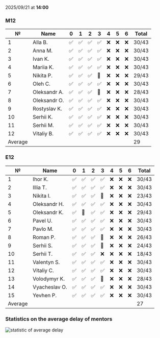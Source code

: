 2025/09/21 at **14:00**
### M12
|№|Name|0|1|2|3|4|5|6|Total|
|-----|-----|-----|-----|-----|-----|-----|-----|-----|-----|
|1|Alla B.|✅|✅|✅|✅|❌|❌|❌|30/43|
|2|Anna M.|✅|✅|✅|✅|❌|❌|❌|30/43|
|3|Ivan K.|✅|✅|✅|✅|❌|❌|❌|30/43|
|4|Mariia K.|✅|✅|✅|✅|❌|❌|❌|30/43|
|5|Nikita P.|✅|✅|✅|🔄|❌|❌|❌|29/43|
|6|Oleh C.|✅|✅|✅|✅|❌|❌|❌|30/43|
|7|Oleksandr A.|✅|✅|✅|🔄|❌|❌|❌|28/43|
|8|Oleksandr O.|✅|✅|✅|✅|❌|❌|❌|30/43|
|9|Rostyslav K.|✅|✅|✅|✅|❌|❌|❌|30/43|
|10|Serhii K.|✅|✅|✅|✅|❌|❌|❌|30/43|
|11|Serhii M.|✅|✅|✅|✅|❌|❌|❌|30/43|
|12|Vitaliy B.|✅|✅|✅|✅|❌|❌|❌|30/43|
|Average|||||||||29|
### E12
|№|Name|0|1|2|3|4|5|6|Total|
|-----|-----|-----|-----|-----|-----|-----|-----|-----|-----|
|1|Ihor K.|✅|✅|✅|✅|❌|❌|❌|30/43|
|2|Illia T.|✅|✅|✅|✅|❌|❌|❌|30/43|
|3|Nikita I.|✅|✅|✅|🔄|❌|❌|❌|23/43|
|4|Oleksandr H.|✅|✅|✅|✅|❌|❌|❌|30/43|
|5|Oleksandr K.|✅|🔄|✅|✅|❌|❌|❌|29/43|
|6|Pavel U.|✅|✅|✅|✅|❌|❌|❌|30/43|
|7|Pavlo M.|✅|✅|✅|✅|❌|❌|❌|30/43|
|8|Roman P.|✅|✅|✅|🔄|❌|❌|❌|26/43|
|9|Serhii S.|✅|✅|✅|🔄|❌|❌|❌|24/43|
|10|Serhii T.|✅|✅|✅|❌|❌|❌|❌|18/43|
|11|Valentyn S.|✅|✅|✅|✅|❌|❌|❌|30/43|
|12|Vitaliy C.|✅|✅|✅|✅|❌|❌|❌|30/43|
|13|Volodymyr K.|✅|✅|✅|🔄|❌|❌|❌|28/43|
|14|Vyacheslav O.|✅|✅|✅|✅|❌|❌|❌|30/43|
|15|Yevhen P.|✅|✅|✅|✅|❌|❌|❌|30/43|
|Average|||||||||27|

### Statistics on the average delay of mentors
![statistic of average delay](https://docs.google.com/spreadsheets/d/e/2PACX-1vTRGxaJWiz7gJtvcjwtHPyyd5ju-BPGGEvp5XTIwGS92XWrY8xHYajrexYFqIVDSJIX7LGb8XaB6X3S/pubchart?oid=1439917493&format=image)
